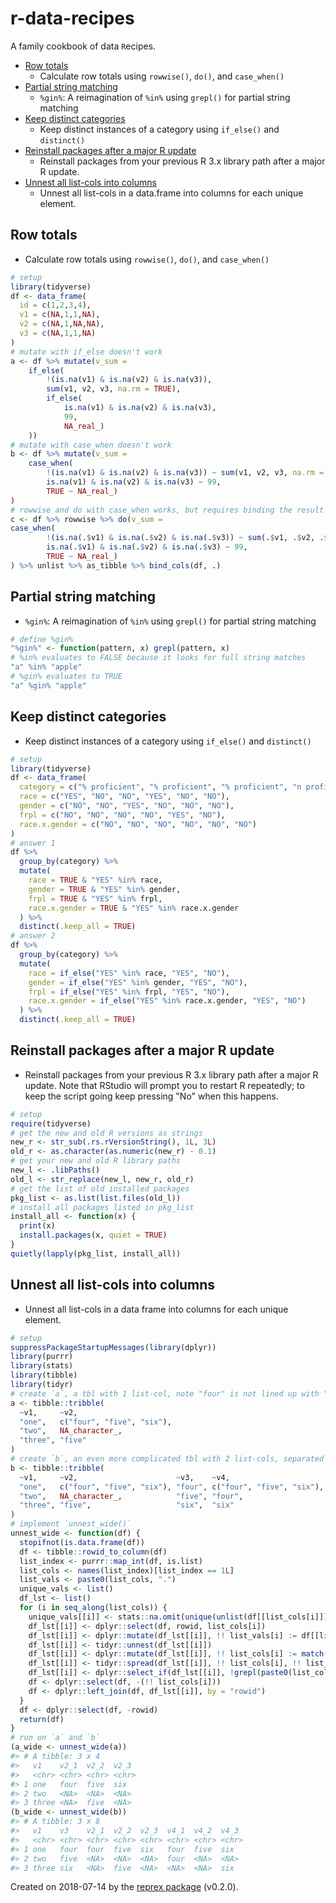 # r-data-recipes

A family cookbook of data `R`ecipes.

- [Row totals](#row-totals)
    - Calculate row totals using `rowwise()`, `do()`, and `case_when()`
- [Partial string matching](#partial-string-matching)
    - `%gin%`: A reimagination of `%in%` using `grepl()` for partial string matching
- [Keep distinct categories](#keep-distinct-categories)
    - Keep distinct instances of a category using `if_else()` and `distinct()`
- [Reinstall packages after a major R update](#reinstall-packages-after-a-major-r-update)
    - Reinstall packages from your previous R 3.x library path after a major R update.
- [Unnest all list-cols into columns](#unnest-all-list-cols-into-columns)
    - Unnest all list-cols in a data.frame into columns for each unique element.

## Row totals

* Calculate row totals using `rowwise()`, `do()`, and `case_when()`
```r
# setup
library(tidyverse)
df <- data_frame(
  id = c(1,2,3,4),
  v1 = c(NA,1,1,NA),
  v2 = c(NA,1,NA,NA),
  v3 = c(NA,1,1,NA)
)
# mutate with if_else doesn't work
a <- df %>% mutate(v_sum =
    if_else(
        !(is.na(v1) & is.na(v2) & is.na(v3)),
        sum(v1, v2, v3, na.rm = TRUE), 
        if_else(
            is.na(v1) & is.na(v2) & is.na(v3),
            99,
            NA_real_)
    ))
# mutate with case_when doesn't work
b <- df %>% mutate(v_sum =
    case_when(
        !(is.na(v1) & is.na(v2) & is.na(v3)) ~ sum(v1, v2, v3, na.rm = TRUE),
        is.na(v1) & is.na(v2) & is.na(v3) ~ 99,
        TRUE ~ NA_real_)
)
# rowwise and do with case_when works, but requires binding the result back to the original data frame
c <- df %>% rowwise %>% do(v_sum =
case_when(
        !(is.na(.$v1) & is.na(.$v2) & is.na(.$v3)) ~ sum(.$v1, .$v2, .$v3, na.rm = TRUE),
        is.na(.$v1) & is.na(.$v2) & is.na(.$v3) ~ 99,
        TRUE ~ NA_real_)
) %>% unlist %>% as_tibble %>% bind_cols(df, .)
```

## Partial string matching

* `%gin%`: A reimagination of `%in%` using `grepl()` for partial string matching
```r
# define %gin%
"%gin%" <- function(pattern, x) grepl(pattern, x)
# %in% evaluates to FALSE because it looks for full string matches
"a" %in% "apple"
# %gin% evaluates to TRUE
"a" %gin% "apple"
```

## Keep distinct categories

* Keep distinct instances of a category using `if_else()` and `distinct()`
```r
# setup
library(tidyverse)
df <- data_frame(
  category = c("% proficient", "% proficient", "% proficient", "n proficient", "n proficient", "n proficient"),
  race = c("YES", "NO", "NO", "YES", "NO", "NO"),
  gender = c("NO", "NO", "YES", "NO", "NO", "NO"),
  frpl = c("NO", "NO", "NO", "NO", "YES", "NO"),
  race.x.gender = c("NO", "NO", "NO", "NO", "NO", "NO")
)
# answer 1
df %>%
  group_by(category) %>%
  mutate(
    race = TRUE & "YES" %in% race,
    gender = TRUE & "YES" %in% gender,
    frpl = TRUE & "YES" %in% frpl,
    race.x.gender = TRUE & "YES" %in% race.x.gender
  ) %>%
  distinct(.keep_all = TRUE)
# answer 2
df %>%
  group_by(category) %>%
  mutate(
    race = if_else("YES" %in% race, "YES", "NO"),
    gender = if_else("YES" %in% gender, "YES", "NO"),
    frpl = if_else("YES" %in% frpl, "YES", "NO"),
    race.x.gender = if_else("YES" %in% race.x.gender, "YES", "NO")
  ) %>%
  distinct(.keep_all = TRUE)
```

## Reinstall packages after a major R update

* Reinstall packages from your previous R 3.x library path after a major R update. Note that RStudio will prompt you to restart R repeatedly; to keep the script going keep pressing "No" when this happens.
```r
# setup
require(tidyverse)
# get the new and old R versions as strings
new_r <- str_sub(.rs.rVersionString(), 1L, 3L)
old_r <- as.character(as.numeric(new_r) - 0.1)
# get your new and old R library paths
new_l <- .libPaths()
old_l <- str_replace(new_l, new_r, old_r)
# get the list of old installed packages
pkg_list <- as.list(list.files(old_l))
# install all packages listed in pkg_list
install_all <- function(x) {
  print(x)
  install.packages(x, quiet = TRUE)
}
quietly(lapply(pkg_list, install_all))
```

## Unnest all list-cols into columns

* Unnest all list-cols in a data frame into columns for each unique element.
``` r
# setup
suppressPackageStartupMessages(library(dplyr))
library(purrr)
library(stats)
library(tibble)
library(tidyr)
# create `a`, a tbl with 1 list-col, note "four" is not lined up with "five" in row 3
a <- tibble::tribble(
  ~v1,     ~v2,
  "one",   c("four", "five", "six"),
  "two",   NA_character_,
  "three", "five"
)
# create `b`, an even more complicated tbl with 2 list-cols, separated by an atomic v3
b <- tibble::tribble(
  ~v1,     ~v2,                      ~v3,    ~v4,
  "one",   c("four", "five", "six"), "four", c("four", "five", "six"),
  "two",   NA_character_,            "five", "four",
  "three", "five",                   "six",  "six"
)
# implement `unnest_wide()`
unnest_wide <- function(df) {
  stopifnot(is.data.frame(df))
  df <- tibble::rowid_to_column(df)
  list_index <- purrr::map_int(df, is.list)
  list_cols <- names(list_index)[list_index == 1L]
  list_vals <- paste0(list_cols, ".")
  unique_vals <- list()
  df_lst <- list()
  for (i in seq_along(list_cols)) {
    unique_vals[[i]] <- stats::na.omit(unique(unlist(df[[list_cols[i]]])))
    df_lst[[i]] <- dplyr::select(df, rowid, list_cols[i])
    df_lst[[i]] <- dplyr::mutate(df_lst[[i]], !! list_vals[i] := df[[list_cols[i]]])
    df_lst[[i]] <- tidyr::unnest(df_lst[[i]])
    df_lst[[i]] <- dplyr::mutate(df_lst[[i]], !! list_cols[i] := match(df_lst[[i]][[list_cols[i]]], unique_vals[[i]]))
    df_lst[[i]] <- tidyr::spread(df_lst[[i]], !! list_cols[i], !! list_vals[i], convert = TRUE, sep = "_")
    df_lst[[i]] <- dplyr::select_if(df_lst[[i]], !grepl(paste0(list_cols[i], "_NA"), colnames(df_lst[[i]])))
    df <- dplyr::select(df, -(!! list_cols[i]))
    df <- dplyr::left_join(df, df_lst[[i]], by = "rowid")
  }
  df <- dplyr::select(df, -rowid)
  return(df)
}
# run on `a` and `b`
(a_wide <- unnest_wide(a))
#> # A tibble: 3 x 4
#>   v1    v2_1  v2_2  v2_3 
#>   <chr> <chr> <chr> <chr>
#> 1 one   four  five  six  
#> 2 two   <NA>  <NA>  <NA> 
#> 3 three <NA>  five  <NA>
(b_wide <- unnest_wide(b))
#> # A tibble: 3 x 8
#>   v1    v3    v2_1  v2_2  v2_3  v4_1  v4_2  v4_3 
#>   <chr> <chr> <chr> <chr> <chr> <chr> <chr> <chr>
#> 1 one   four  four  five  six   four  five  six  
#> 2 two   five  <NA>  <NA>  <NA>  four  <NA>  <NA> 
#> 3 three six   <NA>  five  <NA>  <NA>  <NA>  six
```

Created on 2018-07-14 by the [reprex
package](http://reprex.tidyverse.org) (v0.2.0).